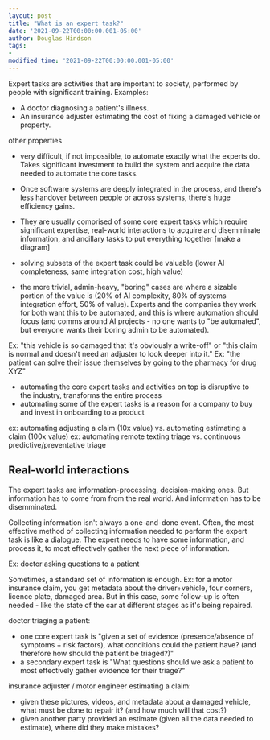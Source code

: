 ```yaml
---
layout: post
title: "What is an expert task?"
date: '2021-09-22T00:00:00.001-05:00'
author: Douglas Hindson
tags: 
- 
modified_time: '2021-09-22T00:00:00.001-05:00'
---
```



Expert tasks are activities that are important to society, performed by people with significant training.
Examples:
- A doctor diagnosing a patient's illness.
- An insurance adjuster estimating the cost of fixing a damaged vehicle or property.


other properties
- very difficult, if not impossible, to automate exactly what the experts do. Takes significant investment to build the system and acquire the data needed to automate the core tasks.
- Once software systems are deeply integrated in the process, and there's less handover between people or across systems, there's huge efficiency gains.
- They are usually comprised of some core expert tasks which require significant expertise, real-world interactions to acquire and disemminate information, and ancillary tasks to put everything together [make a diagram]
- solving subsets of the expert task could be valuable (lower AI completeness, same integration cost, high value)

- the more trivial, admin-heavy, "boring" cases are where a sizable portion of the value is (20% of AI complexity, 80% of systems integration effort, 50% of value). Experts and the companies they work for both want this to be automated, and this is where automation should focus (and comms around AI projects - no one wants to "be automated", but everyone wants their boring admin to be automated).

Ex: "this vehicle is so damaged that it's obviously a write-off" or "this claim is normal and doesn't need an adjuster to look deeper into it."
Ex: "the patient can solve their issue themselves by going to the pharmacy for drug XYZ"

- automating the core expert tasks and activities on top is disruptive to the industry, transforms the entire process
- automating some of the expert tasks is a reason for a company to buy and invest in onboarding to a product

ex: automating adjusting a claim (10x value) vs. automating estimating a claim (100x value)
ex: automating remote texting triage vs. continuous predictive/preventative triage

## Real-world interactions

The expert tasks are information-processing, decision-making ones. But information has to come from from the real world. And information has to be disemminated.

Collecting information isn't always a one-and-done event. Often, the most effective method of collecting information needed to perform the expert task is like a dialogue. The expert needs to have some information, and process it, to most effectively gather the next piece of information.

Ex: doctor asking questions to a patient


Sometimes, a standard set of information is enough.
Ex: for a motor insurance claim, you get metadata about the driver+vehicle, four corners, licence plate, damaged area. But in this case, some follow-up is often needed - like the state of the car at different stages as it's being repaired.


doctor triaging a patient:
- one core expert task is "given a set of evidence (presence/absence of symptoms + risk factors), what conditions could the patient have? (and therefore how should the patient be triaged?)"
- a secondary expert task is "What questions should we ask a patient to most effectively gather evidence for their triage?"

insurance adjuster / motor engineer estimating a claim:
- given these pictures, videos, and metadata about a damaged vehicle, what must be done to repair it? (and how much will that cost?)
- given another party provided an estimate (given all the data needed to estimate), where did they make mistakes?
